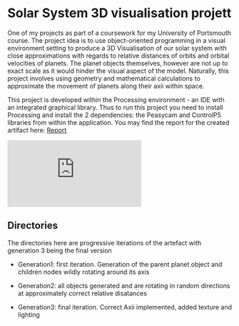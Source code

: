 # Solar System 3D visualisation projett
One of my projects as part of a coursework for my University of Portsmouth course. The project idea is to use object-oriented programming in a visual environment setting to produce a 3D Visualisation of our solar system with close approximations with regards to relative distances of orbits and orbital velocities of planets. The planet objects themselves, however are not up to exact scale as it would hinder the visual aspect of the model. Naturally, this project involves using geometry and mathematical calculations to approximate the movement of planets along their axii within space.

This project is developed within the Processing environment - an IDE with an integrated graphical library. Thus to run this project you need to install Processing and install the 2 dependencies: the Peasycam and ControlP5 libraries from within the application.
You may find the report for the created artifact here: [Report](link.to/paper)

![2024-01-04 17-36-57](https://github.com/ogrruz/solar-visual/blob/main/report.pdf)

## Directories

The directories here are progressive iterations of the artefact with generation 3 being the final version

* Generation1: first iteration. Generation of the parent planet object and children nodes wildly rotating around its axis

* Generation2: all objects generated and are rotating in random directions at approximately correct relative disatances  

* Generation3: final iteration. Correct Axii implemented, added texture and lighting

